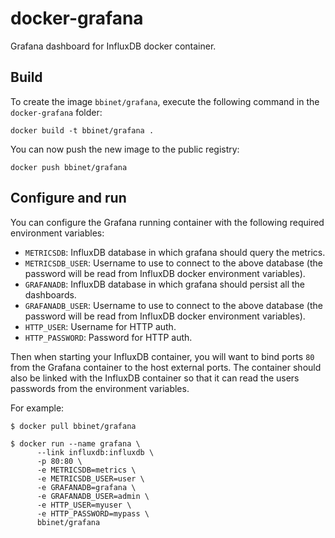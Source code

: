 docker-grafana
==============

Grafana dashboard for InfluxDB docker container.


Build
-----

To create the image `bbinet/grafana`, execute the following command in the
`docker-grafana` folder:

    docker build -t bbinet/grafana .

You can now push the new image to the public registry:
    
    docker push bbinet/grafana


Configure and run
-----------------

You can configure the Grafana running container with the following required
environment variables:


- `METRICSDB`: InfluxDB database in which grafana should query the metrics.
- `METRICSDB_USER`: Username to use to connect to the above database (the
  password will be read from InfluxDB docker environment variables).
- `GRAFANADB`: InfluxDB database in which grafana should persist all the
  dashboards.
- `GRAFANADB_USER`: Username to use to connect to the above database (the
  password will be read from InfluxDB docker environment variables).
- `HTTP_USER`: Username for HTTP auth.
- `HTTP_PASSWORD`: Password for HTTP auth.

Then when starting your InfluxDB container, you will want to bind ports `80`
from the Grafana container to the host external ports.
The container should also be linked with the InfluxDB container so that it can
read the users passwords from the environment variables.

For example:

    $ docker pull bbinet/grafana

    $ docker run --name grafana \
          --link influxdb:influxdb \
          -p 80:80 \
          -e METRICSDB=metrics \
          -e METRICSDB_USER=user \
          -e GRAFANADB=grafana \
          -e GRAFANADB_USER=admin \
          -e HTTP_USER=myuser \
          -e HTTP_PASSWORD=mypass \
          bbinet/grafana

